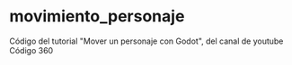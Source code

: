 # movimiento_personaje
Código del tutorial "Mover un personaje con Godot", del canal de youtube Código 360
